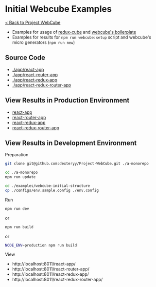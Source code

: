 
# Initial Webcube Examples

[< Back to Project WebCube](https://github.com/dexteryy/Project-WebCube/)

* Examples for usage of [redux-cube](https://github.com/dexteryy/Project-WebCube/tree/master/packages/redux-cube) and [webcube's boilerplate](https://github.com/dexteryy/Project-WebCube/tree/master/packages/webcube/boilerplate)
* Examples for results for `npm run webcube:setup` script and webcube's micro generators (`npm run new`)

## Source Code

* [./app/react-app](./app/react-app)
* [./app/react-router-app](./app/react-router-app)
* [./app/react-redux-app](./app/react-redux-app)
* [./app/react-redux-router-app](./app/react-redux-router-app)

## View Results in Production Environment

* [react-app](https://app.cubemage.cn/react-app)
* [react-router-app](https://app.cubemage.cn/react-router-app)
* [react-redux-app](https://app.cubemage.cn/react-redux-app)
* [react-redux-router-app](https://app.cubemage.cn/react-redux-router-app)

## View Results in Development Environment

Preparation

```bash
git clone git@github.com:dexteryy/Project-WebCube.git ./a-monorepo
```

```bash
cd ./a-monorepo
npm run update
```

```bash
cd ./examples/webcube-initial-structure
cp ./configs/env.sample.config ./env.config
```

Run

```bash
npm run dev
```

or

```bash
npm run build
```

or

```bash
NODE_ENV=production npm run build
```

View

* http://localhost:8011/react-app/
* http://localhost:8011/react-router-app/
* http://localhost:8011/react-redux-app/
* http://localhost:8011/react-redux-router-app/
